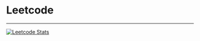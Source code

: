 # Leetcode

---

[![Leetcode Stats](https://leetcard.jacoblin.cool/usmonovshohruxmirzo)](https://leetcode.com/usmonovshohruxmirzo)
